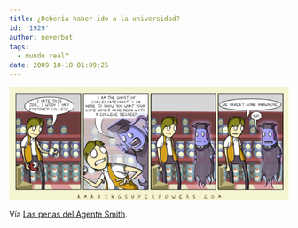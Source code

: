 ```yaml
---
title: ¿Debería haber ido a la universidad?
id: '1929'
author: neverbot
tags:
  - mundo real™
date: 2009-10-18 01:09:25
---
```


![](./deberia-haber-ido-a-la-universidad/2009-10-08-Ghost-of-Collegiate-Past.png)

Vía [Las penas del Agente Smith](http://rinzewind.org/archives/2009/10/08/deberia-haber-ido-a-la-universidad/).

